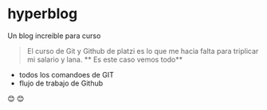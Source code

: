 # hyperblog
Un blog increible para curso
>El curso de Git y Github de platzi es lo que me hacia falta para triplicar mi salario y lana.
**
Es este caso vemos todo**
* todos los comandoes de GIT
* flujo de trabajo de Github

:blush: :blush:

